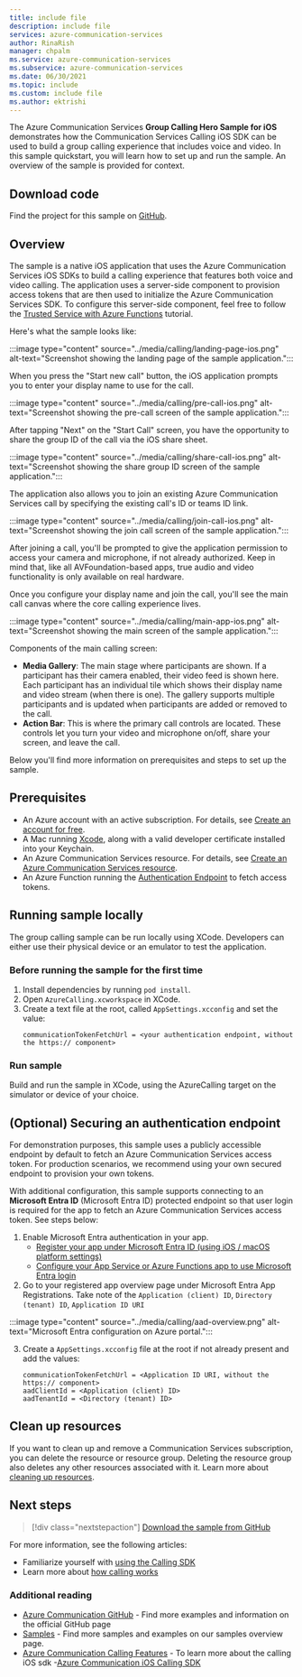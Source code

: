 ```yaml
---
title: include file
description: include file
services: azure-communication-services
author: RinaRish
manager: chpalm
ms.service: azure-communication-services
ms.subservice: azure-communication-services
ms.date: 06/30/2021
ms.topic: include
ms.custom: include file
ms.author: ektrishi
---
```


The Azure Communication Services **Group Calling Hero Sample for iOS** demonstrates how the Communication Services Calling iOS SDK can be used to build a group calling experience that includes voice and video. In this sample quickstart, you will learn how to set up and run the sample. An overview of the sample is provided for context.

## Download code

Find the project for this sample on [GitHub](https://github.com/Azure-Samples/communication-services-ios-calling-hero).

## Overview

The sample is a native iOS application that uses the Azure Communication Services iOS SDKs to build a calling experience that features both voice and video calling. The application uses a server-side component to provision access tokens that are then used to initialize the Azure Communication Services SDK. To configure this server-side component, feel free to follow the [Trusted Service with Azure Functions](../../tutorials/trusted-service-tutorial.md) tutorial.

Here's what the sample looks like:

:::image type="content" source="../media/calling/landing-page-ios.png" alt-text="Screenshot showing the landing page of the sample application.":::

When you press the "Start new call" button, the iOS application prompts you to enter your display 
name to use for the call.

:::image type="content" source="../media/calling/pre-call-ios.png" alt-text="Screenshot showing the pre-call screen of the sample application.":::

After tapping "Next" on the "Start Call" screen, you have the opportunity to share the group ID of
the call via the iOS share sheet.

:::image type="content" source="../media/calling/share-call-ios.png" alt-text="Screenshot showing the share group ID screen of the sample application.":::

The application also allows you to join an existing Azure Communication Services call by specifying the existing call's ID or teams ID link.

:::image type="content" source="../media/calling/join-call-ios.png" alt-text="Screenshot showing the join call screen of the sample application.":::

After joining a call, you'll be prompted to give the application permission to access your camera and microphone, if not already authorized. Keep in mind that, like all AVFoundation-based apps, true audio and video functionality is only available on real hardware.

Once you configure your display name and join the call, you'll see the main call canvas where the core calling experience lives.

:::image type="content" source="../media/calling/main-app-ios.png" alt-text="Screenshot showing the main screen of the sample application.":::

Components of the main calling screen:

- **Media Gallery**: The main stage where participants are shown. If a participant has their camera enabled, their video feed is shown here. Each participant has an individual tile which shows their display name and video stream (when there is one). The gallery supports multiple participants and is updated when participants are added or removed to the call.
- **Action Bar**: This is where the primary call controls are located. These controls let you turn your video and microphone on/off, share your screen, and leave the call.

Below you'll find more information on prerequisites and steps to set up the sample.

## Prerequisites

- An Azure account with an active subscription. For details, see [Create an account for free](https://azure.microsoft.com/free/?WT.mc_id=A261C142F).
- A Mac running [Xcode](https://go.microsoft.com/fwLink/p/?LinkID=266532), along with a valid developer certificate installed into your Keychain.
- An Azure Communication Services resource. For details, see [Create an Azure Communication Services resource](../../quickstarts/create-communication-resource.md).
- An Azure Function running the [Authentication Endpoint](../../tutorials/trusted-service-tutorial.md) to fetch access tokens.

## Running sample locally

The group calling sample can be run locally using XCode. Developers can either use their physical device or an emulator to test the application.

### Before running the sample for the first time

1. Install dependencies by running `pod install`.
2. Open `AzureCalling.xcworkspace` in XCode.
3. Create a text file at the root, called `AppSettings.xcconfig` and set the value:
   ```text
   communicationTokenFetchUrl = <your authentication endpoint, without the https:// component>
   ```

### Run sample

Build and run the sample in XCode, using the AzureCalling target on the simulator or device of your choice.

## (Optional) Securing an authentication endpoint

For demonstration purposes, this sample uses a publicly accessible endpoint by default to fetch an Azure Communication Services access token. For production scenarios, we recommend using your own secured endpoint to provision your own tokens.

With additional configuration, this sample supports connecting to an **Microsoft Entra ID** (Microsoft Entra ID) protected endpoint so that user login is required for the app to fetch an Azure Communication Services access token. See steps below:

1. Enable Microsoft Entra authentication in your app.  
   - [Register your app under Microsoft Entra ID (using iOS / macOS platform settings)](../../../active-directory/develop/tutorial-v2-ios.md) 
	- [Configure your App Service or Azure Functions app to use Microsoft Entra login](../../../app-service/configure-authentication-provider-aad.md)
2. Go to your registered app overview page under Microsoft Entra App Registrations. Take note of the `Application (client) ID`, `Directory (tenant) ID`, `Application ID URI`

:::image type="content" source="../media/calling/aad-overview.png" alt-text="Microsoft Entra configuration on Azure portal.":::

3. Create a `AppSettings.xcconfig` file at the root if not already present and add the values:
   ```text
   communicationTokenFetchUrl = <Application ID URI, without the https:// component>
   aadClientId = <Application (client) ID>
   aadTenantId = <Directory (tenant) ID>
   ```

## Clean up resources

If you want to clean up and remove a Communication Services subscription, you can delete the resource or resource group. Deleting the resource group also deletes any other resources associated with it. Learn more about [cleaning up resources](../../quickstarts/create-communication-resource.md#clean-up-resources).

## Next steps

>[!div class="nextstepaction"]
>[Download the sample from GitHub](https://github.com/Azure-Samples/communication-services-ios-calling-hero)

For more information, see the following articles:

- Familiarize yourself with [using the Calling SDK](../../quickstarts/voice-video-calling/getting-started-with-calling.md)
- Learn more about [how calling works](../../concepts/voice-video-calling/about-call-types.md)

### Additional reading

- [Azure Communication GitHub](https://github.com/Azure/communication) - Find more examples and information on the official GitHub page
- [Samples](./../overview.md) - Find more samples and examples on our samples overview page.
- [Azure Communication Calling Features](../../concepts/voice-video-calling/calling-sdk-features.md) - To learn more about the calling iOS sdk
-[Azure Communication iOS Calling SDK](https://github.com/Azure/Communication/releases/)
